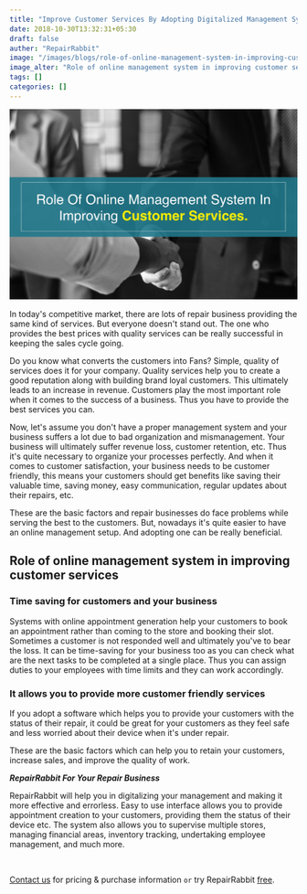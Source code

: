 ```yaml
---
title: "Improve Customer Services By Adopting Digitalized Management System."
date: 2018-10-30T13:32:31+05:30
draft: false
auther: "RepairRabbit"
image: "/images/blogs/role-of-online-management-system-in-improving-customer-services-min.jpg"
image_alter: "Role of online management system in improving customer services"
tags: []
categories: []
---
```


<img src="/images/blogs/role-of-online-management-system-in-improving-customer-services-min.jpg" alt="Role of online management system in improving customer services"/>

In today's competitive market, there are lots of repair business providing the same kind of services. But everyone doesn't stand out. The one who provides the best prices with quality services can be really successful in keeping the sales cycle going.

Do you know what converts the customers into Fans? Simple, quality of services does it for your company. Quality services help you to create a good reputation along with building brand loyal customers. This ultimately leads to an increase in revenue. Customers play the most important role when it comes to the success of a business. Thus you have to provide the best services you can.

Now, let's assume you don't have a proper management system and your business suffers a lot due to bad organization and mismanagement. Your business will ultimately suffer revenue loss, customer retention, etc. Thus it's quite necessary to organize your processes perfectly. And when it comes to customer satisfaction, your business needs to be customer friendly, this means your customers should get benefits like saving their valuable time, saving money, easy communication, regular updates about their repairs, etc.

These are the basic factors and repair businesses do face problems while serving the best to the customers. But, nowadays it's quite easier to have an online management setup. And adopting one can be really beneficial. 

## Role of online management system in improving customer services

### Time saving for customers and your business

Systems with online appointment generation help your customers to book an appointment rather than coming to the store and booking their slot. Sometimes a customer is not responded well and ultimately you've to bear the loss. 
It can be time-saving for your business too as you can check what are the next tasks to be completed at a single place. Thus you can assign duties to your employees with time limits and they can work accordingly.

### It allows you to provide more customer friendly services

If you adopt a software which helps you to provide your customers with the status of their repair, it could be great for your customers as they feel safe and less worried about their device when it's under repair. 

These are the basic factors which can help you to retain your customers, increase sales, and improve the quality of work.

___RepairRabbit For Your Repair Business___

RepairRabbit will help you in digitalizing your management and making it more effective and errorless. Easy to use interface allows you to provide appointment creation to your customers, providing them the status of their device etc. The system also allows you to supervise multiple stores, managing financial areas, inventory tracking, undertaking employee management, and much more.

<br>

<a href="mailto:sales@repairrabbit.co?subject=Query of RepairRabbit" target="_blank">Contact us</a> for pricing & purchase information `or` try RepairRabbit <a href="https://demo.repairrabbit.co/admin" rel="noopener" target="_blank" title="RepairRabbit Demo">free</a>.

<br>
